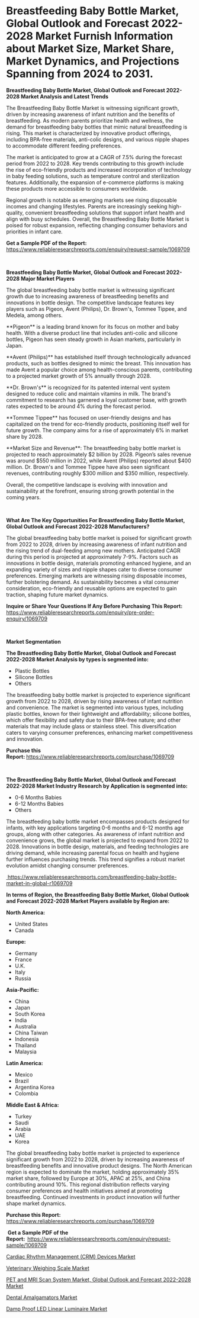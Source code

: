 <p><h1>Breastfeeding Baby Bottle Market, Global Outlook and Forecast 2022-2028 Market Furnish Information about Market Size, Market Share, Market Dynamics, and Projections Spanning from 2024 to 2031.</h1></p><p><strong>Breastfeeding Baby Bottle Market, Global Outlook and Forecast 2022-2028 Market Analysis and Latest Trends</strong></p>
<p><p>The Breastfeeding Baby Bottle Market is witnessing significant growth, driven by increasing awareness of infant nutrition and the benefits of breastfeeding. As modern parents prioritize health and wellness, the demand for breastfeeding baby bottles that mimic natural breastfeeding is rising. This market is characterized by innovative product offerings, including BPA-free materials, anti-colic designs, and various nipple shapes to accommodate different feeding preferences.</p><p>The market is anticipated to grow at a CAGR of 7.5% during the forecast period from 2022 to 2028. Key trends contributing to this growth include the rise of eco-friendly products and increased incorporation of technology in baby feeding solutions, such as temperature control and sterilization features. Additionally, the expansion of e-commerce platforms is making these products more accessible to consumers worldwide.</p><p>Regional growth is notable as emerging markets see rising disposable incomes and changing lifestyles. Parents are increasingly seeking high-quality, convenient breastfeeding solutions that support infant health and align with busy schedules. Overall, the Breastfeeding Baby Bottle Market is poised for robust expansion, reflecting changing consumer behaviors and priorities in infant care.</p></p>
<p><strong>Get a Sample PDF of the Report:&nbsp;</strong> <a href="https://www.reliableresearchreports.com/enquiry/request-sample/1069709">https://www.reliableresearchreports.com/enquiry/request-sample/1069709</a></p>
<p>&nbsp;</p>
<p><strong>Breastfeeding Baby Bottle Market, Global Outlook and Forecast 2022-2028 Major Market Players</strong></p>
<p><p>The global breastfeeding baby bottle market is witnessing significant growth due to increasing awareness of breastfeeding benefits and innovations in bottle design. The competitive landscape features key players such as Pigeon, Avent (Philips), Dr. Brown's, Tommee Tippee, and Medela, among others.</p><p>**Pigeon** is a leading brand known for its focus on mother and baby health. With a diverse product line that includes anti-colic and silicone bottles, Pigeon has seen steady growth in Asian markets, particularly in Japan. </p><p>**Avent (Philips)** has established itself through technologically advanced products, such as bottles designed to mimic the breast. This innovation has made Avent a popular choice among health-conscious parents, contributing to a projected market growth of 5% annually through 2028.</p><p>**Dr. Brown's** is recognized for its patented internal vent system designed to reduce colic and maintain vitamins in milk. The brand's commitment to research has garnered a loyal customer base, with growth rates expected to be around 4% during the forecast period.</p><p>**Tommee Tippee** has focused on user-friendly designs and has capitalized on the trend for eco-friendly products, positioning itself well for future growth. The company aims for a rise of approximately 6% in market share by 2028.</p><p>**Market Size and Revenue**: The breastfeeding baby bottle market is projected to reach approximately $2 billion by 2028. Pigeon’s sales revenue was around $550 million in 2022, while Avent (Philips) reported about $400 million. Dr. Brown's and Tommee Tippee have also seen significant revenues, contributing roughly $300 million and $350 million, respectively.</p><p>Overall, the competitive landscape is evolving with innovation and sustainability at the forefront, ensuring strong growth potential in the coming years.</p></p>
<p>&nbsp;</p>
<p><strong>What Are The Key Opportunities For Breastfeeding Baby Bottle Market, Global Outlook and Forecast 2022-2028 Manufacturers?</strong></p>
<p><p>The global breastfeeding baby bottle market is poised for significant growth from 2022 to 2028, driven by increasing awareness of infant nutrition and the rising trend of dual-feeding among new mothers. Anticipated CAGR during this period is projected at approximately 7-9%. Factors such as innovations in bottle design, materials promoting enhanced hygiene, and an expanding variety of sizes and nipple shapes cater to diverse consumer preferences. Emerging markets are witnessing rising disposable incomes, further bolstering demand. As sustainability becomes a vital consumer consideration, eco-friendly and reusable options are expected to gain traction, shaping future market dynamics.</p></p>
<p><strong>Inquire or Share Your Questions If Any Before Purchasing This Report:</strong> <a href="https://www.reliableresearchreports.com/enquiry/pre-order-enquiry/1069709">https://www.reliableresearchreports.com/enquiry/pre-order-enquiry/1069709</a></p>
<p>&nbsp;</p>
<p><strong>Market Segmentation</strong></p>
<p><strong>The Breastfeeding Baby Bottle Market, Global Outlook and Forecast 2022-2028 Market Analysis by types is segmented into:</strong></p>
<p><ul><li>Plastic Bottles</li><li>Silicone Bottles</li><li>Others</li></ul></p>
<p><p>The breastfeeding baby bottle market is projected to experience significant growth from 2022 to 2028, driven by rising awareness of infant nutrition and convenience. The market is segmented into various types, including plastic bottles, known for their lightweight and affordability; silicone bottles, which offer flexibility and safety due to their BPA-free nature; and other materials that may include glass or stainless steel. This diversification caters to varying consumer preferences, enhancing market competitiveness and innovation.</p></p>
<p><strong>Purchase this Report:&nbsp;</strong><a href="https://www.reliableresearchreports.com/purchase/1069709">https://www.reliableresearchreports.com/purchase/1069709</a></p>
<p>&nbsp;</p>
<p><strong>The Breastfeeding Baby Bottle Market, Global Outlook and Forecast 2022-2028 Market Industry Research by Application is segmented into:</strong></p>
<p><ul><li>0-6 Months Babies</li><li>6-12 Months Babies</li><li>Others</li></ul></p>
<p><p>The breastfeeding baby bottle market encompasses products designed for infants, with key applications targeting 0-6 months and 6-12 months age groups, along with other categories. As awareness of infant nutrition and convenience grows, the global market is projected to expand from 2022 to 2028. Innovations in bottle design, materials, and feeding technologies are driving demand, while increasing parental focus on health and hygiene further influences purchasing trends. This trend signifies a robust market evolution amidst changing consumer preferences.</p></p>
<p><a href="https://www.reliableresearchreports.com/breastfeeding-baby-bottle-market-in-global-r1069709">&nbsp;https://www.reliableresearchreports.com/breastfeeding-baby-bottle-market-in-global-r1069709</a></p>
<p><strong>In terms of Region, the Breastfeeding Baby Bottle Market, Global Outlook and Forecast 2022-2028 Market Players available by Region are:</strong></p>
<p>
    <p> <strong> North America: </strong>
        <ul>
            <li>United States</li>
            <li>Canada</li>
        </ul>
        </p> 
    <p> <strong> Europe: </strong>
        <ul>
            <li>Germany</li>
            <li>France</li>
            <li>U.K.</li>
            <li>Italy</li>
            <li>Russia</li>
        </ul>
        </p> 
    <p> <strong> Asia-Pacific: </strong>
        <ul>
            <li>China</li>
            <li>Japan</li>
            <li>South Korea</li>
            <li>India</li>
            <li>Australia</li>
            <li>China Taiwan</li>
            <li>Indonesia</li>
            <li>Thailand</li>
            <li>Malaysia</li>
        </ul>
        </p> 
    <p> <strong> Latin America: </strong>
        <ul>
            <li>Mexico</li>
            <li>Brazil</li>
            <li>Argentina Korea</li>
            <li>Colombia</li>
        </ul>
        </p> 
    <p> <strong> Middle East & Africa: </strong>
        <ul>
            <li>Turkey</li>
            <li>Saudi</li>
            <li>Arabia</li>
            <li>UAE</li>
            <li>Korea</li>
        </ul>
    </p>
    </p>
<p><p>The global breastfeeding baby bottle market is projected to experience significant growth from 2022 to 2028, driven by increasing awareness of breastfeeding benefits and innovative product designs. The North American region is expected to dominate the market, holding approximately 35% market share, followed by Europe at 30%, APAC at 25%, and China contributing around 10%. This regional distribution reflects varying consumer preferences and health initiatives aimed at promoting breastfeeding. Continued investments in product innovation will further shape market dynamics.</p></p>
<p><strong>Purchase this Report: </strong><a href="https://www.reliableresearchreports.com/purchase/1069709">https://www.reliableresearchreports.com/purchase/1069709</a></p>
<p>&nbsp;<strong>Get a Sample PDF of the Report:&nbsp;&nbsp;</strong><a href="https://www.reliableresearchreports.com/enquiry/request-sample/1069709">https://www.reliableresearchreports.com/enquiry/request-sample/1069709</a></p>
<p><strong></strong></p>
<p><p><a href="https://issuu.com/reportprime-2/docs/cardiac-rhythm-management-crm-devic_42b0c647ab6d9a">Cardiac Rhythm Management (CRM) Devices Market</a></p><p><a href="https://www.linkedin.com/pulse/veterinary-weighing-scale-market-research-report-includes-vb3zc?trackingId=f47%2B0gq0TneMu%2F9MD%2Bunjg%3D%3D">Veterinary Weighing Scale Market</a></p><p><a href="https://github.com/RoccoManning/Market-Research-Report-List-6/blob/main/pet-and-mri-scan-system-market-global-outlook-and-forecast-2022-2028-market.md">PET and MRI Scan System Market, Global Outlook and Forecast 2022-2028 Market</a></p><p><a href="https://www.linkedin.com/pulse/dental-amalgamators-market-global-insights-sales-trends-kra1e?trackingId=yUutcNpVRnWSjmSSmvcbWA%3D%3D">Dental Amalgamators Market</a></p><p><a href="https://issuu.com/reportprime-2/docs/damp-proof-led-linear-luminaire-mar_c8afea20503d45">Damp Proof LED Linear Luminaire Market</a></p></p>
